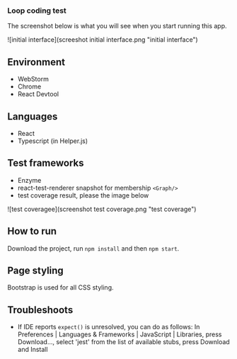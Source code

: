 ### Loop coding test

The screenshot below is what you will see when you start running this app.

![initial interface](screeshot initial interface.png "initial interface")

## Environment

* WebStorm
* Chrome
* React Devtool

## Languages

* React
* Typescript (in Helper.js)

## Test frameworks

* Enzyme
* react-test-renderer snapshot for membership `<Graph/>`
* test coverage result, please the image below

![test coveragee](screenshot test coverage.png "test coverage")

## How to run

Download the project, run `npm install` and then `npm start`.

## Page styling

Bootstrap is used for all CSS styling.

## Troubleshoots

* If IDE reports `expect()` is unresolved, you can do as follows: In Preferences | Languages & Frameworks | JavaScript | Libraries, press Download..., select 'jest' from the list of available stubs, press Download and Install
